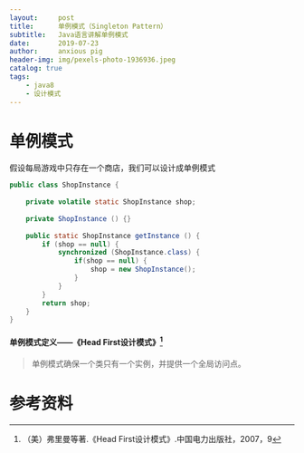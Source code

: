 ```yaml
---
layout:     post
title:      单例模式（Singleton Pattern）
subtitle:   Java语言讲解单例模式
date:       2019-07-23
author:     anxious pig
header-img: img/pexels-photo-1936936.jpeg
catalog: true
tags:
    - java8
    - 设计模式
---
```


# 单例模式

假设每局游戏中只存在一个商店，我们可以设计成单例模式

```java
public class ShopInstance {
    
    private volatile static ShopInstance shop;
    
    private ShopInstance () {}
    
    public static ShopInstance getInstance () {
        if (shop == null) {
            synchronized (ShopInstance.class) {
                if(shop == null) {
                    shop = new ShopInstance();
                }
            }
        }
        return shop;
    }
}
```



#### 单例模式定义——《Head First设计模式》[^1]

> 单例模式确保一个类只有一个实例，并提供一个全局访问点。



# 参考资料

[^1]: （美）弗里曼等著.《Head First设计模式》.中国电力出版社，2007，9


